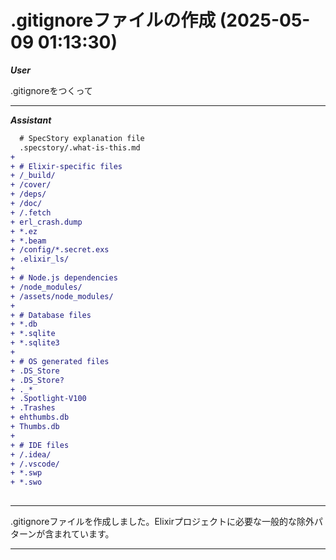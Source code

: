 <!-- Generated by SpecStory -->

# .gitignoreファイルの作成 (2025-05-09 01:13:30)

_**User**_

.gitignoreをつくって

---

_**Assistant**_

```diff
  # SpecStory explanation file
  .specstory/.what-is-this.md
+ 
+ # Elixir-specific files
+ /_build/
+ /cover/
+ /deps/
+ /doc/
+ /.fetch
+ erl_crash.dump
+ *.ez
+ *.beam
+ /config/*.secret.exs
+ .elixir_ls/
+ 
+ # Node.js dependencies
+ /node_modules/
+ /assets/node_modules/
+ 
+ # Database files
+ *.db
+ *.sqlite
+ *.sqlite3
+ 
+ # OS generated files
+ .DS_Store
+ .DS_Store?
+ ._*
+ .Spotlight-V100
+ .Trashes
+ ehthumbs.db
+ Thumbs.db
+ 
+ # IDE files
+ /.idea/
+ /.vscode/
+ *.swp
+ *.swo
  
```

---

.gitignoreファイルを作成しました。Elixirプロジェクトに必要な一般的な除外パターンが含まれています。

---

